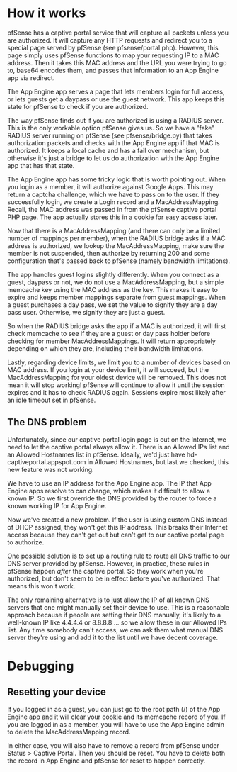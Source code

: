 
# How it works

pfSense has a captive portal service that will capture all packets
unless you are authorized. It will capture any HTTP requests and
redirect you to a special page served by pfSense (see
pfsense/portal.php). However, this page simply uses pfSense functions to
map your requesting IP to a MAC address. Then it takes this MAC address
and the URL you were trying to go to, base64 encodes them, and passes
that information to an App Engine app via redirect.

The App Engine app serves a page that lets members login for full
access, or lets guests get a daypass or use the guest network. This app
keeps this state for pfSense to check if you are authorized.

The way pfSense finds out if you are authorized is using a RADIUS
server. This is the only workable option pfSense gives us. So we have a
"fake" RADIUS server running on pfSense (see pfsense/bridge.py) that
takes authorization packets and checks with the App Engine app if that
MAC is authorized. It keeps a local cache and has a fail over mechanism,
but otherwise it's just a bridge to let us do authorization with the App
Engine app that has that state.

The App Engine app has some tricky logic that is worth pointing out.
When you login as a member, it will authorize against Google Apps. This
may return a captcha challenge, which we have to pass on to the user. If
they successfully login, we create a Login record and a
MacAddressMapping. Recall, the MAC address was passed in from the
pfSense captive portal PHP page. The app actually stores this in a
cookie for easy access later. 

Now that there is a MacAddressMapping (and there can only be a limited
number of mappings per member), when the RADIUS bridge asks if a MAC
address is authorized, we lookup the MacAddressMapping, make sure the
member is not suspended, then authorize by returning 200 and some
configuration that's passed back to pfSense (namely bandwidth
limitations).

The app handles guest logins slightly differently. When you connect as a
guest, daypass or not, we do not use a MacAddressMapping, but a simple
memcache key using the MAC address as the key. This makes it easy to
expire and keeps member mappings separate from guest mappings. When a
guest purchases a day pass, we set the value to signify they are a
day pass user. Otherwise, we signify they are just a guest.

So when the RADIUS bridge asks the app if a MAC is authorized, it will
first check memcache to see if they are a guest or day pass holder
before checking for member MacAddressMappings. It will return
appropriately depending on which they are, including their bandwidth
limitations.

Lastly, regarding device limits, we limit you to a number of devices
based on MAC address. If you login at your device limit, it will
succeed, but the MacAddressMapping for your oldest device will be
removed. This does not mean it will stop working! pfSense will continue
to allow it until the session expires and it has to check RADIUS again.
Sessions expire most likely after an idle timeout set in pfSense.

## The DNS problem

Unfortunately, since our captive portal login page is out on the
Internet, we need to let the captive portal always allow it. There is an
Allowed IPs list and an Allowed Hostnames list in pfSense. Ideally, we'd just
have hd-captiveportal.appspot.com in Allowed Hostnames, but last we
checked, this new feature was not working.

We have to use an IP address for the App Engine app. The IP that App
Engine apps resolve to can change, which makes it difficult to allow a
known IP. So we first override the DNS provided by the router to force a
known working IP for App Engine.

Now we've created a new problem. If the user is using custom DNS instead
of DHCP assigned, they won't get this IP address. This breaks their
Internet access because they can't get out but can't get to our captive
portal page to authorize. 

One possible solution is to set up a routing rule to route all DNS
traffic to our DNS server provided by pfSense. However, in practice,
these rules in pfSense happen *after* the captive portal. So they work
when you're authorized, but don't seem to be in effect before you've
authorized. That means this won't work.

The only remaining alternative is to just allow the IP of all known DNS
servers that one might manually set their device to use. This is a
reasonable approach because if people are setting their DNS manually,
it's likely to a well-known IP like 4.4.4.4 or 8.8.8.8 ... so we allow
these in our Allowed IPs list. Any time somebody can't access, we can
ask them what manual DNS server they're using and add it to the list
until we have decent coverage. 

# Debugging

## Resetting your device

If you logged in as a guest, you can just go to the root path (/) of the
App Engine app and it will clear your cookie and its memcache record of
you. If you are logged in as a member, you will have to use the App
Engine admin to delete the MacAddressMapping record. 

In either case, you will also have to remove a record from pfSense under
Status > Captive Portal. Then you should be reset. You have to delete
both the record in App Engine and pfSense for reset to happen correctly.
